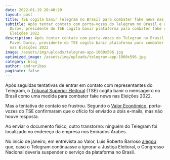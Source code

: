 ```yaml
---
date: 2022-01-19 20:40:20
layout: post
title: TSE cogita banir Telegram no Brasil para combater fake news nas eleições
subtitle: Após tentar contato com porta-vozes do Telegram no Brasil e até Pavel
  Durov, presidente do TSE cogita banir plataforma para combater fake news nas
  Eleições 2022
description: Após tentar contato com porta-vozes do Telegram no Brasil e até
  Pavel Durov, presidente do TSE cogita banir plataforma para combater fake news
  nas Eleições 2022
image: /assets/img/uploads/telegram-app-1060x596.jpg
optimized_image: /assets/img/uploads/telegram-app-1060x596.jpg
category: blog
author: andreribas
paginate: false
---
```

Após seguidas tentativas de entrar em contato com representantes do Telegram, o [Tribunal Superior Eleitoral](https://www.tse.jus.br/) (TSE) cogita banir o mensageiro no Brasil como uma medida para combater fake news nas Eleições 2022.

Mas a tentativa de contato se frustrou. Segundo o [](https://valor.globo.com/politica/noticia/2022/01/18/sem-resposta-do-telegram-tse-estuda-medidas-contra-fake-news-nas-eleicoes-e-possibilidade-de-o-congresso-banir-plataforma-do-brasil.ghtml)[Valor Econômico](https://valor.globo.com/politica/noticia/2022/01/18/sem-resposta-do-telegram-tse-estuda-medidas-contra-fake-news-nas-eleicoes-e-possibilidade-de-o-congresso-banir-plataforma-do-brasil.ghtml), porta-vozes do TSE confirmaram que o ofício foi enviado a dois e-mails, mas não houve resposta.

Ao enviar o documento físico, outro transtorno: ninguém do Telegram foi localizado no endereço da empresa nos Emirados Árabes.

No início de janeiro, em entrevista ao Valor, Luís Roberto Barroso [alegou](https://www.tse.jus.br/imprensa/noticias-tse/2021/Dezembro/barroso-envia-oficio-ao-telegram-e-pede-cooperacao-no-combate-a-desinformacao) que, caso o Telegram continuasse a ignorar a Justiça Eleitoral, o Congresso Nacional deveria suspender o serviço da plataforma no Brasil.